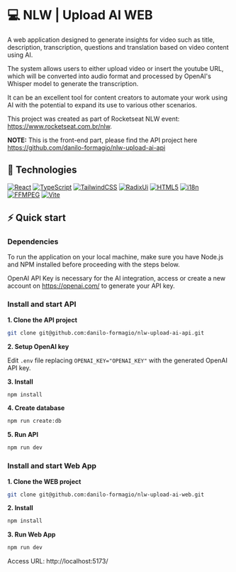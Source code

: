 # 💻 NLW | Upload AI WEB

A web application designed to generate insights for video such as title, description, transcription, questions and translation based on video content using AI.

The system allows users to either upload video or insert the youtube URL, which will be converted into audio format and processed by OpenAI's Whisper model to generate the transcription.

It can be an excellent tool for content creators to automate your work using AI with the potential to expand its use to various other scenarios.

This project was created as part of Rocketseat NLW event: https://www.rocketseat.com.br/nlw.

**NOTE:** This is the front-end part, please find the API project here https://github.com/danilo-formagio/nlw-upload-ai-api

## 🧪 Technologies
[![React](https://img.shields.io/badge/react-%2320232a.svg?style=for-the-badge&logo=react&logoColor=%2361DAFB)](https://react.dev/)
[![TypeScript](https://img.shields.io/badge/typescript-%23007ACC.svg?style=for-the-badge&logo=typescript&logoColor=white)](https://www.typescriptlang.org/)
[![TailwindCSS](https://img.shields.io/badge/tailwindcss-%2338B2AC.svg?style=for-the-badge&logo=tailwind-css&logoColor=white)](https://tailwindcss.com/)
[![RadixUi](https://img.shields.io/badge/Radix%20UI-161618.svg?style=for-the-badge&logo=Radix-UI&logoColor=white)](https://www.radix-ui.com/primitives)
[![HTML5](https://img.shields.io/badge/html5-%23E34F26.svg?style=for-the-badge&logo=html5&logoColor=white)](https://dev.w3.org/html5/spec-LC/)
[![i18n](https://img.shields.io/badge/i18next-26A69A.svg?style=for-the-badge&logo=i18next&logoColor=white)](https://www.i18next.com/)
[![FFMPEG](https://img.shields.io/badge/FFmpeg-007808.svg?style=for-the-badge&logo=FFmpeg&logoColor=white)](https://ffmpegwasm.netlify.app/)
[![Vite](https://img.shields.io/badge/vite-%23646CFF.svg?style=for-the-badge&logo=vite&logoColor=white)](https://vitejs.dev/)

## ⚡️ Quick start

### Dependencies

To run the application on your local machine, make sure you have Node.js and NPM installed before proceeding with the steps below.

OpenAI API Key is necessary for the AI integration, access or create a new account on https://openai.com/ to generate your API key.

### Install and start API

**1. Clone the API project**
```bash
git clone git@github.com:danilo-formagio/nlw-upload-ai-api.git
```

**2. Setup OpenAI key**

Edit `.env` file replacing `OPENAI_KEY="OPENAI_KEY"` with the generated OpenAI API key.

**3. Install**
```bash
npm install
```

**4. Create database**
```bash
npm run create:db
```

**5. Run API**
```bash
npm run dev
```

### Install and start Web App

**1. Clone the WEB project**
```bash
git clone git@github.com:danilo-formagio/nlw-upload-ai-web.git
```

**2. Install**
```bash
npm install
```

**3. Run Web App**
```bash
npm run dev
```

Access URL: http://localhost:5173/
